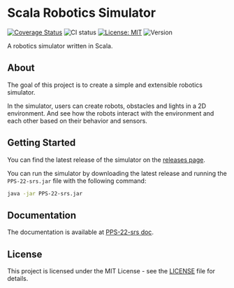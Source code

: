 # Scala Robotics Simulator

[![Coverage Status](https://coveralls.io/repos/github/Scala-Robotics-Simulator/PPS-22-srs/badge.svg?branch=main)](https://coveralls.io/github/Scala-Robotics-Simulator/PPS-22-srs?branch=main)
![CI status](https://github.com/Scala-Robotics-Simulator/PPS-22-srs/actions/workflows/dispatcher.yml/badge.svg)
[![License: MIT](https://img.shields.io/badge/License-MIT-yellow.svg)](https://opensource.org/licenses/MIT)
![Version](https://img.shields.io/github/v/release/letsstreamit/profile-service)

A robotics simulator written in Scala.

## About

The goal of this project is to create a simple and extensible robotics simulator.

In the simulator, users can create robots, obstacles and lights in a 2D environment. And see how the robots interact with the environment and each other based on their behavior and sensors.

## Getting Started

You can find the latest release of the simulator on the [releases page](https://github.com/Scala-Robotics-Simulator/PPS-22-srs/releases).

You can run the simulator by downloading the latest release and running the `PPS-22-srs.jar` file with the following command:

```bash
java -jar PPS-22-srs.jar
```

## Documentation

The documentation is available at [PPS-22-srs doc](https://scala-robotics-simulator.github.io/PPS-22-srs/).

## License

This project is licensed under the MIT License - see the [LICENSE](./LICENSE) file for details.
